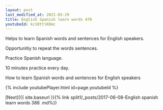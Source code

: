 ```yaml
---
layout: post
last_modified_at: 2021-03-29
title: English Spanish learn words 476 
youtubeId: kc10ttlKOmc
---
```

 
 
Helps to learn Spanish words and sentences for English speakers.

Opportunitiy to repeat the words sentences. 

Practice Spanish language. 
 
10 minutes practice every day. 
 
How to learn Spanish words and sentences for English speakers 
 
{% include youtubePlayer.html id=page.youtubeId %}
 
 
[Next]({{ site.baseurl }}{% link  split1/_posts/2017-06-08-English spanish learn words 388 .md%})
 
